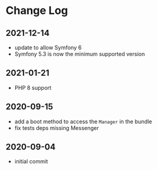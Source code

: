 Change Log
==========

2021-12-14
----------

 * update to allow Symfony 6
 * Symfony 5.3 is now the minimum supported version

2021-01-21
----------

 * PHP 8 support

2020-09-15
----------

 * add a boot method to access the `Manager` in the bundle
 * fix tests deps missing Messenger

2020-09-04
----------

 * initial commit
